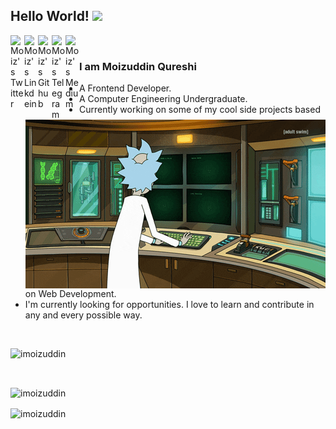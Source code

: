 ## Hello World! <img src="https://raw.githubusercontent.com/iampavangandhi/iampavangandhi/master/gifs/Hi.gif" width="30px"></h2>

<a href="https://twitter.com/imoizddin">
  <img align="left" alt="Moiz's Twitter" width="22px" src="https://cdn.jsdelivr.net/npm/simple-icons@v3/icons/twitter.svg" />
</a>
<a href="https://www.linkedin.com/in/imoizuddin/">
  <img align="left" alt="Moiz's Linkdein" width="22px" src="https://cdn.jsdelivr.net/npm/simple-icons@v3/icons/linkedin.svg" />
</a>
<a href="https://github.com/imoizuddin">
  <img align="left" alt="Moiz's Github" width="22px" src="https://cdn.jsdelivr.net/npm/simple-icons@v3/icons/github.svg" />
</a>
<a href="https://t.me/imoizuddin">
  <img align="left" alt="Moiz's Telegram" width="22px" src="https://cdn.jsdelivr.net/npm/simple-icons@v3/icons/telegram.svg" />
</a>
<a href="https://medium.com/@imoizuddin">
  <img align="left" alt="Moiz's Medium" width="22px" src="https://cdn.jsdelivr.net/npm/simple-icons@v3/icons/medium.svg" />
</a>

<br />
<img align="right" alt="GIF" src="https://github.com/darshan-jain/darshan-jain/blob/master/rick.gif" />

### I am Moizuddin Qureshi
- A Frontend Developer.
- A Computer Engineering Undergraduate. 
- Currently working on some of my cool side projects based on Web Development.
- I'm currently looking for opportunities. I love to learn and contribute in any and every possible way.
<br>
<p align="left"> <img src="https://komarev.com/ghpvc/?username=imoizuddin&label=Profile%20views&color=0e75b6&style=flat" alt="imoizuddin" /> </p>
<br>
<p><img align="center" src="https://github-readme-stats.vercel.app/api?username=imoizuddin&show_icons=true&locale=en" alt="imoizuddin" /></p>
<p><img align="center" src="https://github-readme-streak-stats.herokuapp.com/?user=imoizuddin&" alt="imoizuddin" /></p>
